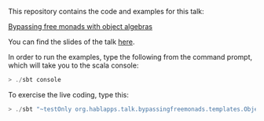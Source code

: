 This repository contains the code and examples for this talk:

[Bypassing free monads with object algebras](https://docs.google.com/document/d/1Oa3F946PXD4HhCR1Vg2MDUSZ4ytaiuCusAoOy5lpRmQ/edit?usp=sharing)

You can find the slides of the talk [here](https://docs.google.com/presentation/d/1AEDz8vxDmGptSHbq9wumOVx3LvOlXD6arTinEgYzL78/edit?usp=sharing).

In order to run the examples, type the following from the command prompt, which will
take you to the scala console:
```scala
> ./sbt console
```

To exercise the live coding, type this: 
```scala
> ./sbt "~testOnly org.hablapps.talk.bypassingfreemonads.templates.ObjectAlgebraApproach"
```
